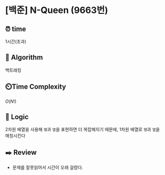 # [백준] N-Queen (9663번)

## ⏰  **time**

1시간(초과)

## :pushpin: **Algorithm**

백트래킹

## ⏲️**Time Complexity**

$O(N!)$

## :round_pushpin: **Logic**
2차원 배열을 사용해 `행`과 `열`을 표현하면 더 복잡해지기 때문에, 1차원 배열로 `행`과 `열`을 매칭시킨다

## :black_nib: **Review**
- 문제를 잘못읽어서 시간이 오래 걸렸다. 
